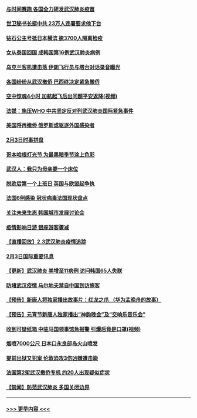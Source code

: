 #### [与时间赛跑 各国全力研发武汉肺炎疫苗](../pages/prog202/a102768738.md?t=02041633) 
#### [世卫秘书长挺中共 23万人连署要求他下台](../pages/prog202/a102768717.md?t=02041633) 
#### [钻石公主号抵日本横滨 逾3700人隔离检疫](../pages/prog202/a102768714.md?t=02041633) 
#### [女从泰国回国 成韩国第16例武汉肺炎病例](../pages/prog202/a102768669.md?t=02041633) 
#### [乌克兰客机遭击落 伊朗飞行员与塔台对话录音曝光](../pages/prog202/a102768645.md?t=02041633) 
#### [各国纷纷从武汉撤侨 巴西终决定紧急撤侨](../pages/prog202/a102768630.md?t=02041633) 
#### [空中惊魂4小时 加航起飞后出问题平安返降(视频)](../pages/prog202/a102768601.md?t=02041633) 
#### [法媒：施压WHO 中共坚定反对列武汉肺炎国际紧急事件](../pages/prog202/a102768584.md?t=02041633) 
#### [美国将再撤侨 俄罗斯或驱逐外国感染者](../pages/prog202/a102768247.md?t=02041633) 
#### [2月3日时事拼盘](../pages/prog202/a102768402.md?t=02041633) 
#### [哥本哈根灯光节 为最黑暗季节涂上色彩](../pages/prog202/a102768369.md?t=02041633) 
#### [武汉人：我只为母亲要一个床位](../pages/prog202/a102768250.md?t=02041633) 
#### [脱欧后第一个上班日 英国与欧盟起争执](../pages/prog202/a102768252.md?t=02041633) 
#### [法国6例感染 冠状病毒法国现状盘点](../pages/prog202/a102768157.md?t=02041633) 
#### [关注未来生态 韩国城市发展讨论会](../pages/prog202/a102768153.md?t=02041633) 
#### [疫情影响日游 银座游客骤减](../pages/prog202/a102768160.md?t=02041633) 
#### [【直播回放】2.3武汉肺炎疫情追踪](../pages/prog202/a102768128.md?t=02041633) 
#### [2月3日国际重要讯息](../pages/prog202/a102767896.md?t=02041633) 
#### [【更新】武汉肺炎 美增至11病例 访问韩国65人失联](../pages/prog202/a102758911.md?t=02041633) 
#### [防堵武汉疫情 马尔地夫禁自中国到访旅客](../pages/prog202/a102767847.md?t=02041633) 
#### [【预告】新唐人将独家播出故事片：红龙之爪 （华为孟晚舟的故事）](../pages/prog202/a102767728.md?t=02041633) 
#### [【预告】元宵节新唐人独家播出“神韵晚会”及“交响乐音乐会”](../pages/prog202/a102767674.md?t=02041633) 
#### [收到可疑纸箱 中驻马国领事馆急报警 引爆后竟是口罩(视频)](../pages/prog202/a102767695.md?t=02041633) 
#### [烟喷7000公尺 日本口永良部岛火山喷发](../pages/prog202/a102767687.md?t=02041633) 
#### [提前出狱又犯案 伦敦恐攻3伤凶嫌遭击毙](../pages/prog202/a102767635.md?t=02041633) 
#### [法国第2架武汉撤侨专机 约20人出现疑似症状](../pages/prog202/a102767617.md?t=02041633) 
#### [【禁闻】防范武汉肺炎  多国关闭边界](../pages/prog202/a102767542.md?t=02041633) 

----
#### [ >>> 更早内容 <<< ](../indexes/prog202-earlier.md)
